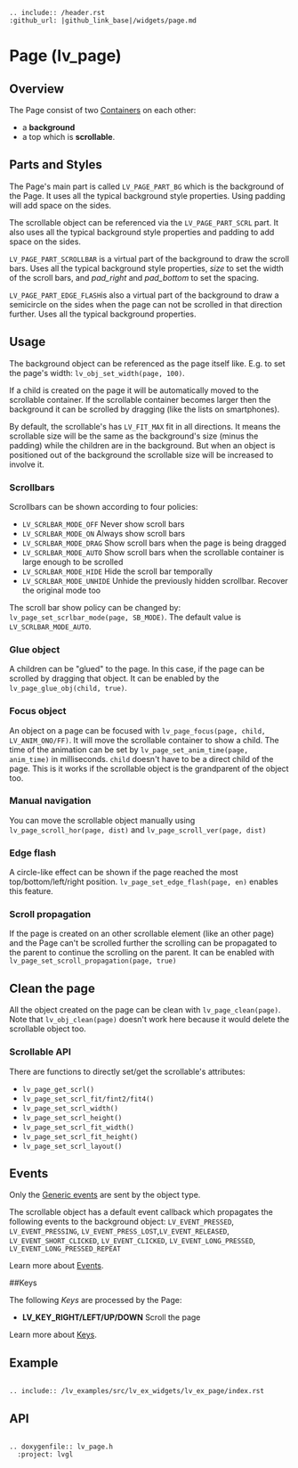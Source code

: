 ```eval_rst
.. include:: /header.rst 
:github_url: |github_link_base|/widgets/page.md
```
# Page (lv_page)

## Overview

The Page consist of two [Containers](/widgets/cont) on each other: 
- a **background**
- a top which is **scrollable**. 

## Parts and Styles

The Page's main part is called `LV_PAGE_PART_BG` which is the background of the Page. It uses all the typical background style properties. Using padding will add space on the sides.

The scrollable object can be referenced via the `LV_PAGE_PART_SCRL` part. It also uses all the typical background style properties and padding to add space on the sides.


`LV_PAGE_PART_SCROLLBAR` is a virtual part of the background to draw the scroll bars. Uses all the typical background style properties, *size* to set the width of the scroll bars, and *pad_right* and *pad_bottom* to set the spacing.

`LV_PAGE_PART_EDGE_FLASH`is also a virtual part of the background to draw a semicircle on the sides when the page can not be scrolled in that direction further. Uses all the typical background properties.

## Usage

The background object can be referenced as the page itself like. E.g. to set the page's width: `lv_obj_set_width(page, 100)`.

If a child is created on the page it will be automatically moved to the scrollable container. 
If the scrollable container becomes larger then the background it can be scrolled by dragging (like the lists on smartphones).

By default, the scrollable's has `LV_FIT_MAX` fit in all directions. 
It means the scrollable size will be the same as the background's size (minus the padding) while the children are in the background. 
But when an object is positioned out of the background the scrollable size will be increased to involve it.
  
### Scrollbars
 
Scrollbars can be shown according to four policies:
- `LV_SCRLBAR_MODE_OFF` Never show scroll bars
- `LV_SCRLBAR_MODE_ON` Always show scroll bars
- `LV_SCRLBAR_MODE_DRAG` Show scroll bars when the page is being dragged
- `LV_SCRLBAR_MODE_AUTO` Show scroll bars when the scrollable container is large enough to be scrolled
- `LV_SCRLBAR_MODE_HIDE` Hide the scroll bar temporally
- `LV_SCRLBAR_MODE_UNHIDE`  Unhide the previously hidden scrollbar. Recover the original mode too

The scroll bar show policy can be changed by: `lv_page_set_scrlbar_mode(page, SB_MODE)`. The default value is `LV_SCRLBAR_MODE_AUTO`.


### Glue object
A children can be "glued" to the page. In this case, if the page can be scrolled by dragging that object. 
It can be enabled by the `lv_page_glue_obj(child, true)`.

### Focus object
An object on a page can be focused with `lv_page_focus(page, child, LV_ANIM_ONO/FF)`.
It will move the scrollable container to show a child. The time of the animation can be set by `lv_page_set_anim_time(page, anim_time)` in milliseconds.
`child` doesn't have to be a direct child of the page. This is it works if the scrollable object is the grandparent of the object too.

### Manual navigation
You can move the scrollable object manually using `lv_page_scroll_hor(page, dist)` and `lv_page_scroll_ver(page, dist)`

### Edge flash
A circle-like effect can be shown if the page reached the most top/bottom/left/right position. `lv_page_set_edge_flash(page, en)` enables this feature.

### Scroll propagation

If the page is created on an other scrollable element (like an other page) and the Page can't be scrolled further the scrolling can be propagated to the parent to continue the scrolling on the parent. 
It can be enabled with `lv_page_set_scroll_propagation(page, true)`

## Clean the page
All the object created on the page can be clean with `lv_page_clean(page)`. Note that `lv_obj_clean(page)` doesn't work here because it would delete the scrollable object too.

### Scrollable API
There are functions to directly set/get the scrollable's attributes: 
- `lv_page_get_scrl()`
- `lv_page_set_scrl_fit/fint2/fit4()`
- `lv_page_set_scrl_width()`
- `lv_page_set_scrl_height()`
- `lv_page_set_scrl_fit_width()`
- `lv_page_set_scrl_fit_height()`
- `lv_page_set_scrl_layout()`

## Events
Only the [Generic events](../overview/event.html#generic-events) are sent by the object type.

The scrollable object has a default event callback which propagates the following events to the background object:
`LV_EVENT_PRESSED`, `LV_EVENT_PRESSING`, `LV_EVENT_PRESS_LOST`,`LV_EVENT_RELEASED`, `LV_EVENT_SHORT_CLICKED`, `LV_EVENT_CLICKED`, `LV_EVENT_LONG_PRESSED`, `LV_EVENT_LONG_PRESSED_REPEAT` 

Learn more about [Events](/overview/event).

##Keys

The following *Keys* are processed by the Page:
- **LV_KEY_RIGHT/LEFT/UP/DOWN** Scroll the page

Learn more about [Keys](/overview/indev).

## Example

```eval_rst

.. include:: /lv_examples/src/lv_ex_widgets/lv_ex_page/index.rst

```

## API 

```eval_rst

.. doxygenfile:: lv_page.h
  :project: lvgl
        
```
